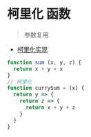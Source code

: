 # 柯里化 函数

> 参数复用

- [柯里化实现](https://segmentfault.com/a/1190000010608477)

```js
function sum (x, y, z) {
  return x + y + x
}
// 柯里化
function currySum = (x) {
  return y => {
    return z => {
      return x + y + z
    }
  }
}
```
